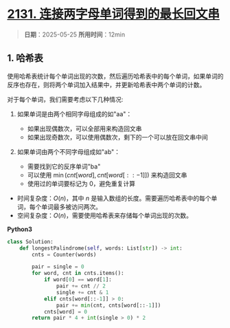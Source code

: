 # [2131. 连接两字母单词得到的最长回文串](https://leetcode.cn/problems/longest-palindrome-by-concatenating-two-letter-words/description/)

> **日期**：2025-05-25
> **所用时间**：12min

## 1. 哈希表

使用哈希表统计每个单词出现的次数，然后遍历哈希表中的每个单词，如果单词的反序也存在，则将两个单词加入结果中，并更新哈希表中两个单词的计数。

对于每个单词，我们需要考虑以下几种情况:

1. 如果单词是由两个相同字母组成的如"aa"：
   - 如果出现偶数次，可以全部用来构造回文串
   - 如果出现奇数次，可以使用偶数次，剩下的一个可以放在回文串中间
   
2. 如果单词由两个不同字母组成如"ab"：
   - 需要找到它的反序单词"ba"
   - 可以使用 $\min(cnt[word], cnt[word[::-1]])$ 来构造回文串
   - 使用过的单词要标记为 0，避免重复计算

- 时间复杂度：$O(n)$，其中 $n$ 是输入数组的长度。需要遍历哈希表中的每个单词，每个单词最多被访问两次。
- 空间复杂度：$O(n)$，需要使用哈希表来存储每个单词出现的次数。

**Python3**

```python
class Solution:
    def longestPalindrome(self, words: List[str]) -> int:
        cnts = Counter(words)

        pair = single = 0
        for word, cnt in cnts.items():
            if word[0] == word[1]:
                pair += cnt // 2
                single += cnt & 1
            elif cnts[word[::-1]] > 0:
                pair += min(cnt, cnts[word[::-1]])
            cnts[word] = 0
        return pair * 4 + int(single > 0) * 2
```